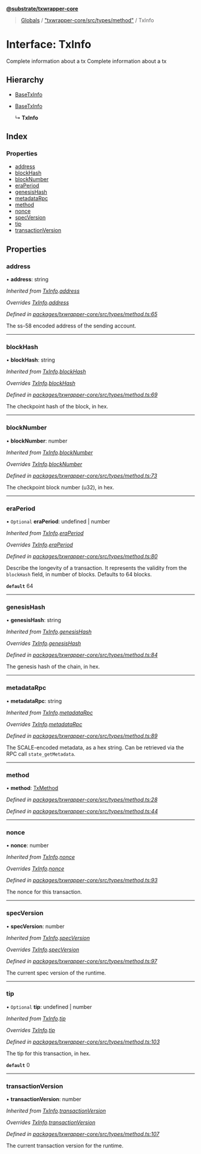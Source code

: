 **[@substrate/txwrapper-core](../README.md)**

> [Globals](../globals.md) / ["txwrapper-core/src/types/method"](../modules/_txwrapper_core_src_types_method_.md) / TxInfo

# Interface: TxInfo

Complete information about a tx
Complete information about a tx

## Hierarchy

* [BaseTxInfo](_txwrapper_core_src_types_method_.basetxinfo.md)

* [BaseTxInfo](_txwrapper_core_src_types_method_.basetxinfo.md)

  ↳ **TxInfo**

## Index

### Properties

* [address](_txwrapper_core_src_types_method_.txinfo.md#address)
* [blockHash](_txwrapper_core_src_types_method_.txinfo.md#blockhash)
* [blockNumber](_txwrapper_core_src_types_method_.txinfo.md#blocknumber)
* [eraPeriod](_txwrapper_core_src_types_method_.txinfo.md#eraperiod)
* [genesisHash](_txwrapper_core_src_types_method_.txinfo.md#genesishash)
* [metadataRpc](_txwrapper_core_src_types_method_.txinfo.md#metadatarpc)
* [method](_txwrapper_core_src_types_method_.txinfo.md#method)
* [nonce](_txwrapper_core_src_types_method_.txinfo.md#nonce)
* [specVersion](_txwrapper_core_src_types_method_.txinfo.md#specversion)
* [tip](_txwrapper_core_src_types_method_.txinfo.md#tip)
* [transactionVersion](_txwrapper_core_src_types_method_.txinfo.md#transactionversion)

## Properties

### address

•  **address**: string

*Inherited from [TxInfo](_txwrapper_core_src_types_method_.txinfo.md).[address](_txwrapper_core_src_types_method_.txinfo.md#address)*

*Overrides [TxInfo](_txwrapper_core_src_types_method_.txinfo.md).[address](_txwrapper_core_src_types_method_.txinfo.md#address)*

*Defined in [packages/txwrapper-core/src/types/method.ts:65](https://github.com/paritytech/txwrapper-core/blob/731a943/packages/txwrapper-core/src/types/method.ts#L65)*

The ss-58 encoded address of the sending account.

___

### blockHash

•  **blockHash**: string

*Inherited from [TxInfo](_txwrapper_core_src_types_method_.txinfo.md).[blockHash](_txwrapper_core_src_types_method_.txinfo.md#blockhash)*

*Overrides [TxInfo](_txwrapper_core_src_types_method_.txinfo.md).[blockHash](_txwrapper_core_src_types_method_.txinfo.md#blockhash)*

*Defined in [packages/txwrapper-core/src/types/method.ts:69](https://github.com/paritytech/txwrapper-core/blob/731a943/packages/txwrapper-core/src/types/method.ts#L69)*

The checkpoint hash of the block, in hex.

___

### blockNumber

•  **blockNumber**: number

*Inherited from [TxInfo](_txwrapper_core_src_types_method_.txinfo.md).[blockNumber](_txwrapper_core_src_types_method_.txinfo.md#blocknumber)*

*Overrides [TxInfo](_txwrapper_core_src_types_method_.txinfo.md).[blockNumber](_txwrapper_core_src_types_method_.txinfo.md#blocknumber)*

*Defined in [packages/txwrapper-core/src/types/method.ts:73](https://github.com/paritytech/txwrapper-core/blob/731a943/packages/txwrapper-core/src/types/method.ts#L73)*

The checkpoint block number (u32), in hex.

___

### eraPeriod

• `Optional` **eraPeriod**: undefined \| number

*Inherited from [TxInfo](_txwrapper_core_src_types_method_.txinfo.md).[eraPeriod](_txwrapper_core_src_types_method_.txinfo.md#eraperiod)*

*Overrides [TxInfo](_txwrapper_core_src_types_method_.txinfo.md).[eraPeriod](_txwrapper_core_src_types_method_.txinfo.md#eraperiod)*

*Defined in [packages/txwrapper-core/src/types/method.ts:80](https://github.com/paritytech/txwrapper-core/blob/731a943/packages/txwrapper-core/src/types/method.ts#L80)*

Describe the longevity of a transaction. It represents the validity from
the `blockHash` field, in number of blocks. Defaults to 64 blocks.

**`default`** 64

___

### genesisHash

•  **genesisHash**: string

*Inherited from [TxInfo](_txwrapper_core_src_types_method_.txinfo.md).[genesisHash](_txwrapper_core_src_types_method_.txinfo.md#genesishash)*

*Overrides [TxInfo](_txwrapper_core_src_types_method_.txinfo.md).[genesisHash](_txwrapper_core_src_types_method_.txinfo.md#genesishash)*

*Defined in [packages/txwrapper-core/src/types/method.ts:84](https://github.com/paritytech/txwrapper-core/blob/731a943/packages/txwrapper-core/src/types/method.ts#L84)*

The genesis hash of the chain, in hex.

___

### metadataRpc

•  **metadataRpc**: string

*Inherited from [TxInfo](_txwrapper_core_src_types_method_.txinfo.md).[metadataRpc](_txwrapper_core_src_types_method_.txinfo.md#metadatarpc)*

*Overrides [TxInfo](_txwrapper_core_src_types_method_.txinfo.md).[metadataRpc](_txwrapper_core_src_types_method_.txinfo.md#metadatarpc)*

*Defined in [packages/txwrapper-core/src/types/method.ts:89](https://github.com/paritytech/txwrapper-core/blob/731a943/packages/txwrapper-core/src/types/method.ts#L89)*

The SCALE-encoded metadata, as a hex string. Can be retrieved via the RPC
call `state_getMetadata`.

___

### method

•  **method**: [TxMethod](_txwrapper_core_src_types_method_.txmethod.md)

*Defined in [packages/txwrapper-core/src/types/method.ts:28](https://github.com/paritytech/txwrapper-core/blob/731a943/packages/txwrapper-core/src/types/method.ts#L28)*

*Defined in [packages/txwrapper-core/src/types/method.ts:44](https://github.com/paritytech/txwrapper-core/blob/731a943/packages/txwrapper-core/src/types/method.ts#L44)*

___

### nonce

•  **nonce**: number

*Inherited from [TxInfo](_txwrapper_core_src_types_method_.txinfo.md).[nonce](_txwrapper_core_src_types_method_.txinfo.md#nonce)*

*Overrides [TxInfo](_txwrapper_core_src_types_method_.txinfo.md).[nonce](_txwrapper_core_src_types_method_.txinfo.md#nonce)*

*Defined in [packages/txwrapper-core/src/types/method.ts:93](https://github.com/paritytech/txwrapper-core/blob/731a943/packages/txwrapper-core/src/types/method.ts#L93)*

The nonce for this transaction.

___

### specVersion

•  **specVersion**: number

*Inherited from [TxInfo](_txwrapper_core_src_types_method_.txinfo.md).[specVersion](_txwrapper_core_src_types_method_.txinfo.md#specversion)*

*Overrides [TxInfo](_txwrapper_core_src_types_method_.txinfo.md).[specVersion](_txwrapper_core_src_types_method_.txinfo.md#specversion)*

*Defined in [packages/txwrapper-core/src/types/method.ts:97](https://github.com/paritytech/txwrapper-core/blob/731a943/packages/txwrapper-core/src/types/method.ts#L97)*

The current spec version of the runtime.

___

### tip

• `Optional` **tip**: undefined \| number

*Inherited from [TxInfo](_txwrapper_core_src_types_method_.txinfo.md).[tip](_txwrapper_core_src_types_method_.txinfo.md#tip)*

*Overrides [TxInfo](_txwrapper_core_src_types_method_.txinfo.md).[tip](_txwrapper_core_src_types_method_.txinfo.md#tip)*

*Defined in [packages/txwrapper-core/src/types/method.ts:103](https://github.com/paritytech/txwrapper-core/blob/731a943/packages/txwrapper-core/src/types/method.ts#L103)*

The tip for this transaction, in hex.

**`default`** 0

___

### transactionVersion

•  **transactionVersion**: number

*Inherited from [TxInfo](_txwrapper_core_src_types_method_.txinfo.md).[transactionVersion](_txwrapper_core_src_types_method_.txinfo.md#transactionversion)*

*Overrides [TxInfo](_txwrapper_core_src_types_method_.txinfo.md).[transactionVersion](_txwrapper_core_src_types_method_.txinfo.md#transactionversion)*

*Defined in [packages/txwrapper-core/src/types/method.ts:107](https://github.com/paritytech/txwrapper-core/blob/731a943/packages/txwrapper-core/src/types/method.ts#L107)*

The current transaction version for the runtime.

